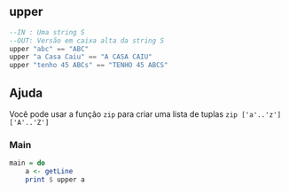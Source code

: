 ## upper
[](solver.hs)
```hs
--IN : Uma string S
--OUT: Versão em caixa alta da string S
upper "abc" == "ABC"
upper "a Casa Caiu" == "A CASA CAIU"
upper "tenho 45 ABCs" == "TENHO 45 ABCS"
```

## Ajuda
Você pode usar a função `zip` para criar uma lista de tuplas `zip ['a'..'z'] ['A'..'Z']`


<!--MAIN_BEGIN-->
### Main
```hs
main = do
    a <- getLine
    print $ upper a

```
<!--MAIN_END-->
